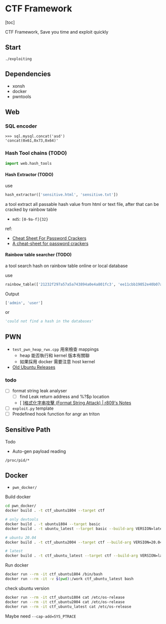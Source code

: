 # CTF Framework

[toc]

CTF Framework, Save you time and exploit quickly

## Start

```
./exploiting
```

## Dependencies

- xonsh
- docker
- pwntools

## Web

### SQL encoder

```
>>> sql.mysql.concat('asd')
'concat(0x61,0x73,0x64)'
```

### Hash Tool chains (TODO)

```python
import web.hash_tools
```

#### Hash Extractor (TODO)

use

```python
hash_extractor(['sensitive.html', 'sensitive.txt'])
```

a tool extract all passable hash value from html or text file,  after that can be cracked by rainbow table

- `md5`: `[0-9a-f]{32}`

ref:

- [Cheat Sheet For Password Crackers](https://gist.github.com/crunchprank/61a0ca3f6087b49fabb2)
- [A cheat-sheet for password crackers](https://www.unix-ninja.com/p/A_cheat-sheet_for_password_crackers)

#### Rainbow table searcher (TODO)

a tool search hash on rainbow table online or local database

use

```python
rainbow_table(['21232f297a57a5a743894a0e4a801fc3', 'ee11cbb19052e40b07aac0ca060c23ee'])
```

Output

```python
['admin', 'user']
```

or

```python
'could not find a hash in the databases'
```

## PWN

- `test_pwn_heap_rwx.cpp` 用來檢查 mappings
  - heap 能否執行和 kernel 版本有關聯
  - 如果採用 docker 需要注意 host kernel
- [Old Ubuntu Releases](http://old-releases.ubuntu.com/releases/)

### todo

- [ ] format string leak analyser
  - [ ] find Leak return address and %?$p location
  - [ ][格式化字串攻擊 (Format String Attack) | r809&#39;s Notes](https://r888800009.github.io/software/security/binary/format-string-attack/#%E5%A6%82%E4%BD%95%E5%BF%AB%E9%80%9F%E6%89%BE%E5%88%B0-p-%E5%9C%A8%E8%A8%98%E6%86%B6%E9%AB%94%E4%B8%8A%E9%9D%A2%E7%9A%84%E4%BD%8D%E7%BD%AE)
- [ ] `exploit.py` template
- [ ] Predefined hook function for angr an triton

## Sensitive Path

Todo

- Auto-gen payload reading

```
/proc/pid/*
```

## Docker

- `pwn_docker/`

Build docker

```bash
cd pwn_docker/
docker build . -t ctf_ubuntu1804 --target ctf

# only devtools
docker build . -t ubuntu1804 --target basic
docker build . -t ubuntu_latest --target basic --build-arg VERSION=latest

# ubuntu 20.04
docker build . -t ctf_ubuntu2004 --target ctf --build-arg VERSION=20.04

# latest
docker build . -t ctf_ubuntu_latest --target ctf --build-arg VERSION=latest
```

Run docker

``` bash
docker run --rm -it ctf_ubuntu1804 /bin/bash
docker run --rm -it -v $(pwd):/work ctf_ubuntu_latest bash
```

check ubuntu version

```bash
docker run --rm -it ctf_ubuntu1804 cat /etc/os-release
docker run --rm -it ctf_ubuntu2004 cat /etc/os-release
docker run --rm -it ctf_ubuntu_latest cat /etc/os-release
```

Maybe need `--cap-add=SYS_PTRACE `
